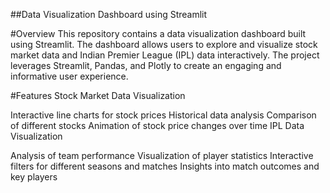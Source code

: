 ##Data Visualization Dashboard using Streamlit

#Overview
This repository contains a data visualization dashboard built using Streamlit. The dashboard allows users to explore and visualize stock market data and Indian Premier League (IPL) data interactively. The project leverages Streamlit, Pandas, and Plotly to create an engaging and informative user experience.

#Features
Stock Market Data Visualization

Interactive line charts for stock prices
Historical data analysis
Comparison of different stocks
Animation of stock price changes over time
IPL Data Visualization

Analysis of team performance
Visualization of player statistics
Interactive filters for different seasons and matches
Insights into match outcomes and key players
